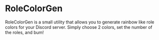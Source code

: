 # RoleColorGen
RoleColorGen is a small utility that allows you to generate rainbow like role colors for your Discord server. Simply choose 2 colors, set the number of the roles, and bum!
